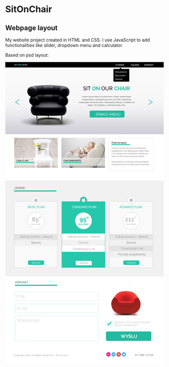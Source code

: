 # SitOnChair

## Webpage layout

My website project created in HTML and CSS. I use JavaScript to add functionalities like slider, dropdown menu and calculator.

Based on psd layout:

![Układ_strony](images/layout.jpg)
